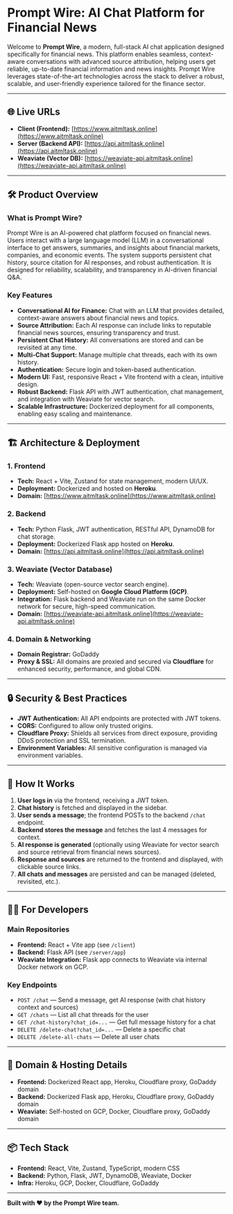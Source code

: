 # Prompt Wire: AI Chat Platform for Financial News

Welcome to **Prompt Wire**, a modern, full-stack AI chat application designed specifically for financial news. This platform enables seamless, context-aware conversations with advanced source attribution, helping users get reliable, up-to-date financial information and news insights. Prompt Wire leverages state-of-the-art technologies across the stack to deliver a robust, scalable, and user-friendly experience tailored for the finance sector.

---

## 🌐 Live URLs

- **Client (Frontend):** [https://www.aitmltask.online](https://www.aitmltask.online)
- **Server (Backend API):** [https://api.aitmltask.online](https://api.aitmltask.online)
- **Weaviate (Vector DB):** [https://weaviate-api.aitmltask.online](https://weaviate-api.aitmltask.online)

---

## 🛠️ Product Overview

### What is Prompt Wire?

Prompt Wire is an AI-powered chat platform focused on financial news. Users interact with a large language model (LLM) in a conversational interface to get answers, summaries, and insights about financial markets, companies, and economic events. The system supports persistent chat history, source citation for AI responses, and robust authentication. It is designed for reliability, scalability, and transparency in AI-driven financial Q&A.

### Key Features

- **Conversational AI for Finance:** Chat with an LLM that provides detailed, context-aware answers about financial news and topics.
- **Source Attribution:** Each AI response can include links to reputable financial news sources, ensuring transparency and trust.
- **Persistent Chat History:** All conversations are stored and can be revisited at any time.
- **Multi-Chat Support:** Manage multiple chat threads, each with its own history.
- **Authentication:** Secure login and token-based authentication.
- **Modern UI:** Fast, responsive React + Vite frontend with a clean, intuitive design.
- **Robust Backend:** Flask API with JWT authentication, chat management, and integration with Weaviate for vector search.
- **Scalable Infrastructure:** Dockerized deployment for all components, enabling easy scaling and maintenance.

---

## 🏗️ Architecture & Deployment

### 1. **Frontend**
- **Tech:** React + Vite, Zustand for state management, modern UI/UX.
- **Deployment:** Dockerized and hosted on **Heroku**.
- **Domain:** [https://www.aitmltask.online](https://www.aitmltask.online)

### 2. **Backend**
- **Tech:** Python Flask, JWT authentication, RESTful API, DynamoDB for chat storage.
- **Deployment:** Dockerized Flask app hosted on **Heroku**.
- **Domain:** [https://api.aitmltask.online](https://api.aitmltask.online)

### 3. **Weaviate (Vector Database)**
- **Tech:** Weaviate (open-source vector search engine).
- **Deployment:** Self-hosted on **Google Cloud Platform (GCP)**.
- **Integration:** Flask backend and Weaviate run on the same Docker network for secure, high-speed communication.
- **Domain:** [https://weaviate-api.aitmltask.online](https://weaviate-api.aitmltask.online)

### 4. **Domain & Networking**
- **Domain Registrar:** GoDaddy
- **Proxy & SSL:** All domains are proxied and secured via **Cloudflare** for enhanced security, performance, and global CDN.

---

## 🔒 Security & Best Practices

- **JWT Authentication:** All API endpoints are protected with JWT tokens.
- **CORS:** Configured to allow only trusted origins.
- **Cloudflare Proxy:** Shields all services from direct exposure, providing DDoS protection and SSL termination.
- **Environment Variables:** All sensitive configuration is managed via environment variables.

---

## 🚀 How It Works

1. **User logs in** via the frontend, receiving a JWT token.
2. **Chat history** is fetched and displayed in the sidebar.
3. **User sends a message**; the frontend POSTs to the backend `/chat` endpoint.
4. **Backend stores the message** and fetches the last 4 messages for context.
5. **AI response is generated** (optionally using Weaviate for vector search and source retrieval from financial news sources).
6. **Response and sources** are returned to the frontend and displayed, with clickable source links.
7. **All chats and messages** are persisted and can be managed (deleted, revisited, etc.).

---

## 🧑‍💻 For Developers

### Main Repositories

- **Frontend:** React + Vite app (see `/client`)
- **Backend:** Flask API (see `/server/app`)
- **Weaviate Integration:** Flask app connects to Weaviate via internal Docker network on GCP.

### Key Endpoints

- `POST /chat` — Send a message, get AI response (with chat history context and sources)
- `GET /chats` — List all chat threads for the user
- `GET /chat-history?chat_id=...` — Get full message history for a chat
- `DELETE /delete-chat?chat_id=...` — Delete a specific chat
- `DELETE /delete-all-chats` — Delete all user chats

---

## 📝 Domain & Hosting Details

- **Frontend:** Dockerized React app, Heroku, Cloudflare proxy, GoDaddy domain
- **Backend:** Dockerized Flask app, Heroku, Cloudflare proxy, GoDaddy domain
- **Weaviate:** Self-hosted on GCP, Docker, Cloudflare proxy, GoDaddy domain

---

## 📦 Tech Stack

- **Frontend:** React, Vite, Zustand, TypeScript, modern CSS
- **Backend:** Python, Flask, JWT, DynamoDB, Weaviate, Docker
- **Infra:** Heroku, GCP, Docker, Cloudflare, GoDaddy

---

**Built with ❤️ by the Prompt Wire team.**